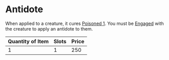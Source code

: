 # Antidote

When applied to a creature, it cures [Poisoned 1](../../../Game%20Procedures/Conditions/Poisoned.md). You must be [Engaged](../../../Game%20Procedures/Conditions/Engaged.md) with the creature to apply an antidote to them.

| Quantity of Item |  Slots | Price |
| ---------------- | ------ | ----- |
| 1                | 1      | 250   |
